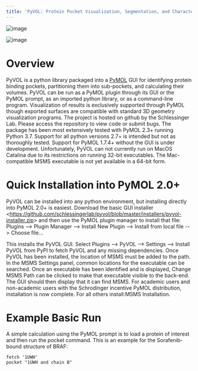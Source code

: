 ```yaml
---
title: 'PyVOL: Protein Pocket Visualization, Segmentation, and Characterization'
---
```


![image](https://img.shields.io/pypi/v/bio_pyvol.svg)

![image](https://img.shields.io/pypi/l/bio_pyvol.svg)

Overview
========

PyVOL is a python library packaged into a [PyMOL](https://pymol.org/2/)
GUI for identifying protein binding pockets, partitioning them into
sub-pockets, and calculating their volumes. PyVOL can be run as a PyMOL
plugin through its GUI or the PyMOL prompt, as an imported python
library, or as a command-line program. Visualization of results is
exclusively supported through PyMOL though exported surfaces are
compatible with standard 3D geometry visualization programs. The project
is hosted on github by the Schlessinger Lab. Please access the
repository to view code or submit bugs. The package has been most
extensively tested with PyMOL 2.3+ running Python 3.7. Support for all
python versions 2.7+ is intended but not as thoroughly tested. Support
for PyMOL 1.7.4+ without the GUI is under development. Unfortunately,
PyVOL can not currently run on MacOS Catalina due to its restrictions on
running 32-bit executables. The Mac-compatible MSMS executable is not
yet available in a 64-bit form.

Quick Installation into PyMOL 2.0+
==================================

PyVOL can be installed into any python environment, but installing
directly into PyMOL 2.0+ is easiest. Download the
basic GUI installer &lt;https://github.com/schlessingerlab/pyvol/blob/master/installers/pyvol-installer.zip&gt;
and then use the PyMOL plugin manager to install that file:
Plugins --&gt; Plugin Manager --&gt; Install New Plugin --&gt; Install from local file --&gt;
Choose file...

This installs the PyVOL GUI. Select
Plugins --&gt; PyVOL --&gt; Settings --&gt; Install PyVOL from PyPI to
fetch PyVOL and any missing dependencies. Once PyVOL has been installed,
the location of MSMS must be added to the path. In the MSMS Settings
panel, common locations for the executable can be searched. Once an
executable has been identified and is displayed, Change MSMS Path can be
clicked to make that executable visible to the back-end. The GUI should
then display that it can find MSMS. For academic users and non-academic
users with the Schrodinger incentive PyMOL distribution, installation is
now complete. For all others install:MSMS Installation.

Example Basic Run
=================

A simple calculation using the PyMOL prompt is to load a protein of
interest and then run the pocket command. This is an example for the
Sorafenib-bound structure of BRAF:

``` {.sourceCode .python}
fetch '1UWH'
pocket "1UWH and chain B"
```
